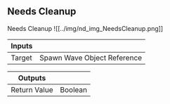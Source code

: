 ## Needs Cleanup
Needs Cleanup
![[../img/nd_img_NeedsCleanup.png]]

|Inputs||
|--|--|
| Target | Spawn Wave Object Reference |

|Outputs||
|--|--|
| Return Value | Boolean |
